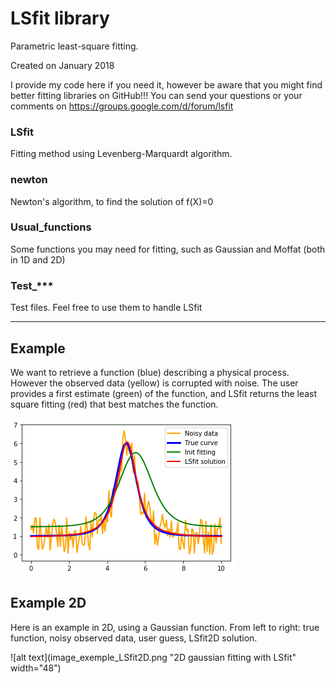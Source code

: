 # LSfit library
Parametric least-square fitting.

Created on January 2018

I provide my code here if you need it, however be aware that you might find better fitting libraries on GitHub!!! You can send your questions or your comments on https://groups.google.com/d/forum/lsfit

### LSfit
Fitting method using Levenberg-Marquardt algorithm.

### newton
Newton's algorithm, to find the solution of f(X)=0

### Usual_functions
Some functions you may need for fitting, such as Gaussian and Moffat (both in 1D and 2D)

### Test_***
Test files. Feel free to use them to handle LSfit

---

## Example
We want to retrieve a function (blue) describing a physical process. However the observed data (yellow) is corrupted with noise. The user provides a first estimate (green) of the function, and LSfit returns the least square fitting (red) that best matches the function.

![alt text](image_exemple_LSfit.png "Moffat fitting with LSfit")

## Example 2D
Here is an example in 2D, using a Gaussian function. From left to right: true function, noisy observed data, user guess, LSfit2D solution.

![alt text](image_exemple_LSfit2D.png "2D gaussian fitting with LSfit" width="48")
